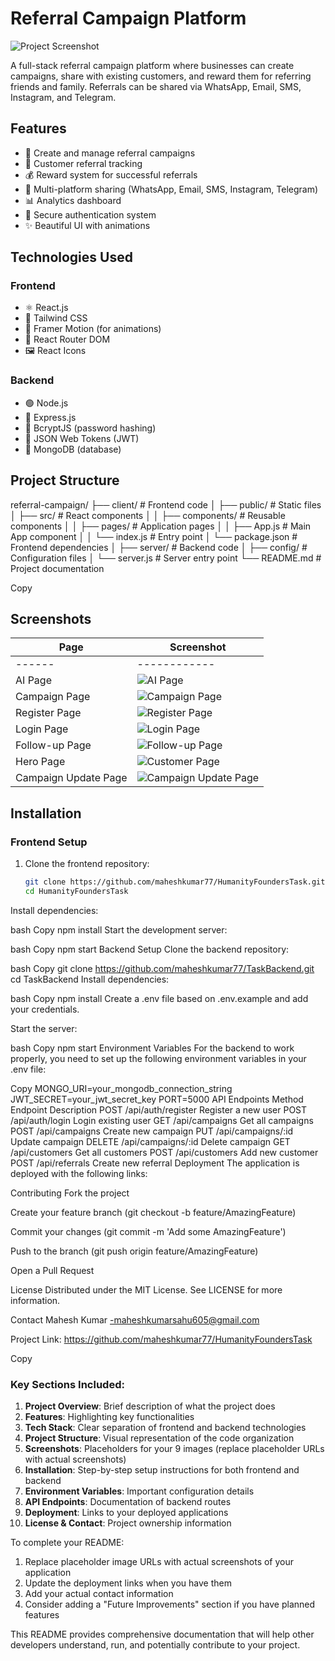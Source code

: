 # Referral Campaign Platform

![Project Screenshot](https://via.placeholder.com/800x400?text=Referral+Campaign+Screenshot)

A full-stack referral campaign platform where businesses can create campaigns, share with existing customers, and reward them for referring friends and family. Referrals can be shared via WhatsApp, Email, SMS, Instagram, and Telegram.

## Features

- 🚀 Create and manage referral campaigns
- 👥 Customer referral tracking
- 💰 Reward system for successful referrals
- 📱 Multi-platform sharing (WhatsApp, Email, SMS, Instagram, Telegram)
- 📊 Analytics dashboard
- 🔐 Secure authentication system
- ✨ Beautiful UI with animations

## Technologies Used

### Frontend
- ⚛️ React.js
- 🎨 Tailwind CSS
- 🏃 Framer Motion (for animations)
- 🔄 React Router DOM
- 🖼️ React Icons

### Backend
- 🟢 Node.js
- 🚂 Express.js
- 🔐 BcryptJS (password hashing)
- 🔑 JSON Web Tokens (JWT)
- 🍃 MongoDB (database)

## Project Structure
referral-campaign/
├── client/ # Frontend code
│ ├── public/ # Static files
│ ├── src/ # React components
│ │ ├── components/ # Reusable components
│ │ ├── pages/ # Application pages
│ │ ├── App.js # Main App component
│ │ └── index.js # Entry point
│ └── package.json # Frontend dependencies
│
├── server/ # Backend code
│ ├── config/ # Configuration files
│ └── server.js # Server entry point
└── README.md # Project documentation

Copy

## Screenshots

| Page | Screenshot |
|------|------------|
|------|------------|
| AI Page | ![AI Page](./public/images/humansorce1.png) |
| Campaign Page | ![Campaign Page](./public/images/humanresorce3.png) |
| Register Page | ![Register Page](./public/images/humanresorce8.png) |
| Login Page | ![Login Page](./public/images/humansorce7.png) |
| Follow-up Page | ![Follow-up Page](./public/images/humanresorce5.png) |
| Hero Page | ![Customer Page](./public/images/hero.png) |
| Campaign Update Page | ![Campaign Update Page](./public/images/humanresorce4.png) |

## Installation

### Frontend Setup
1. Clone the frontend repository:
   ```bash
   git clone https://github.com/maheshkumar77/HumanityFoundersTask.git
   cd HumanityFoundersTask
Install dependencies:

bash
Copy
npm install
Start the development server:

bash
Copy
npm start
Backend Setup
Clone the backend repository:

bash
Copy
git clone https://github.com/maheshkumar77/TaskBackend.git
cd TaskBackend
Install dependencies:

bash
Copy
npm install
Create a .env file based on .env.example and add your credentials.

Start the server:

bash
Copy
npm start
Environment Variables
For the backend to work properly, you need to set up the following environment variables in your .env file:

Copy
MONGO_URI=your_mongodb_connection_string
JWT_SECRET=your_jwt_secret_key
PORT=5000
API Endpoints
Method	Endpoint	Description
POST	/api/auth/register	Register a new user
POST	/api/auth/login	Login existing user
GET	/api/campaigns	Get all campaigns
POST	/api/campaigns	Create new campaign
PUT	/api/campaigns/:id	Update campaign
DELETE	/api/campaigns/:id	Delete campaign
GET	/api/customers	Get all customers
POST	/api/customers	Add new customer
POST	/api/referrals	Create new referral
Deployment
The application is deployed with the following links:


Contributing
Fork the project

Create your feature branch (git checkout -b feature/AmazingFeature)

Commit your changes (git commit -m 'Add some AmazingFeature')

Push to the branch (git push origin feature/AmazingFeature)

Open a Pull Request

License
Distributed under the MIT License. See LICENSE for more information.

Contact
Mahesh Kumar -maheshkumarsahu605@gmail.com

Project Link: https://github.com/maheshkumar77/HumanityFoundersTask

Copy

### Key Sections Included:

1. **Project Overview**: Brief description of what the project does
2. **Features**: Highlighting key functionalities
3. **Tech Stack**: Clear separation of frontend and backend technologies
4. **Project Structure**: Visual representation of the code organization
5. **Screenshots**: Placeholders for your 9 images (replace placeholder URLs with actual screenshots)
6. **Installation**: Step-by-step setup instructions for both frontend and backend
7. **Environment Variables**: Important configuration details
8. **API Endpoints**: Documentation of backend routes
9. **Deployment**: Links to your deployed applications
10. **License & Contact**: Project ownership information

To complete your README:
1. Replace placeholder image URLs with actual screenshots of your application
2. Update the deployment links when you have them
3. Add your actual contact information
4. Consider adding a "Future Improvements" section if you have planned features

This README provides comprehensive documentation that will help other developers understand, run, and potentially contribute to your project.
